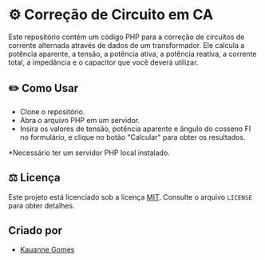 
# ⚙️ Correção de Circuito em CA

Este repositório contém um código PHP para a correção de circuitos de corrente alternada através de dados de um transformador. Ele calcula a potência aparente, a tensão, a potência ativa, a potência reativa, a corrente total, a impedância e o capacitor que você deverá utilizar.

## ✏️ Como Usar
- Clone o repositório.
- Abra o arquivo PHP em um servidor.
- Insira os valores de tensão, potência aparente e ângulo do cosseno FI no formulário, e clique no botão "Calcular" para obter os resultados.

*Necessário ter um servidor PHP local instalado.

## ⚖️ Licença
Este projeto está licenciado sob a licença 
[MIT](https://choosealicense.com/licenses/mit/). Consulte o arquivo `LICENSE` para obter detalhes.

## Criado por

- [Kauanne Gomes](https://github.com/KwG0)

